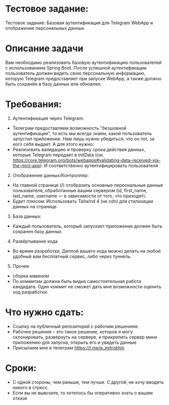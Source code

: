 # Тестовое задание:
Тестовое задание:  Базовая аутентификация для Telegram WebApp и отображение персональных данных

# Описание задачи
Вам необходимо реализовать базовую аутентификацию пользователей с использованием Spring Boot. После успешной аутентификации пользователь должен видеть свою персональную информацию, которую Telegram предоставляет при запуске WebApp, а также должно быть сохранён в базу данных или обновлен.

# Требования:
1. Аутентификация через Telegram:
* Телеграм предоставляем возможность "безшовной аутентификации", то есть мы всегда знаем, какой пользователь запустил приложение. Нам лишь нужно убедиться, что он тот, за кого себя выдает. А для этого нужно:
* Реализовать валидацию и проверку срока действия данных, которые Telegram передает в initData (см. https://core.telegram.org/bots/webapps#validating-data-received-via-the-mini-app). И соответственно аутентифицировать пользователя
2. Отображение данных/Контроллер:
* На главной странице (/) отобразить основные персональные данные пользователя, обработанные вашим сервером (id, first_name, last_name, username — в зависимости от того, что приходит).
* _Будет плюсом_: Использовать Tailwind 4 (не cdn) для стилизации данных на странице
3. База данных:
* Каждый пользователь, который запускает приложение должен быть сохранен базу данных
4. Развёртывание кода
* Во время разработки, Деплой вашего кода можно делать на любой удобный вам бесплатный сервис, либо через туннель.
5. Прочее
* сборка мавеном
* По коммитам должна быть видна самостоятельная работа кандидата. Один коммит не сможет дать мне возможности оценить ход разработки.

# Что нужно сдать:
* Ссылку на публичный репозиторий с рабочим решением.
* Рабочее решение – это такое решение, которое я могу склонировать, развернуть на сервере, и прикрепить сервер мини приложению для запуска, открыть его и увидеть данные
* Присылаем мне в телеграм https://t.me/e_mitrokhin

# Сроки:
* С одной стороны, чем раньше, тем лучше. С другой, не хочу вводить никого в стресс.
* Если вы не вывозите, то хотелось бы оперативно знать о вашем отказе